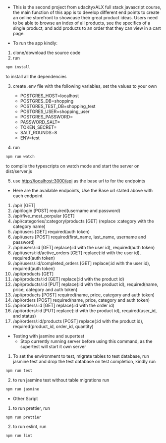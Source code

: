 * This is the second project from udacityxALX full stack javascript course, the main function of this app is to develop different end points to create an online storefront to showcase their great product ideas. Users need to be able to browse an index of all products, see the specifics of a single product, and add products to an order that they can view in a cart page.


- To run the app kindly:

1. clone/download the source code
2. run 
```bash
npm install
```
to install all the dependencies

3. create .env file with the following variables, set the values to your own
    - POSTGRES_HOST=localhost
    - POSTGRES_DB=shopping
    - POSTGRES_TEST_DB=shopping_test
    - POSTGRES_USER=shopping_user
    - POSTGRES_PASSWORD=
    - PASSWORD_SALT=
    - TOKEN_SECRET=
    - SALT_ROUNDS=8
    - ENV=test
    
4. run 
```bash
npm run watch
``` 
to compile the typescripts on watch mode and start the server on dist/server.js

5. use <a href="http://localhost:3000/api">http://localhost:3000/api</a> as the base url to for the endpoints


- Here are the available endpoints, Use the Base url stated above with each endpoint

1. /api/ [GET]
2. /api/login [POST] required(username and password)
3. /api/five_most_porpular [GET]
4. /api/categories/:category/products [GET] (replace :category with the category name)
5. /api/users [GET] required(auth token)
6. /api/users [POST] required(first_name, last_name, username and password)
7. /api/users/:id [GET] replace(:id with the user id), required(auth token)
8. /api/users/:id/active_orders [GET] replace(:id with the user id), required(auth token)
9. /api/users/:id/completed_orders [GET] replace(:id with the user id), required(auth token)
10. /api/products [GET]
11. /api/products/:id [GET] replace(:id with the product id)
12. /api/products/:id [PUT] replace(:id with the product id), required(name, price, category and auth token)
13. /api/products [POST] required(name, price, category and auth token)
14. /api/orders [POST] required(name, price, category and auth token)
15. /api/orders/:id [GET] replace(:id with the order id)
16. /api/orders/:id [PUT] replace(:id with the product id), required(user_id, and status)
17. /api/orders/:id/products [POST] replace(:id with the product id), required(product_id, order_id, quantity)


- Testing with jasmine and supertest
    - Stop currently running server before using this command, as the supertest will start it own server

1. To set the environment to test, migrate tables to test database, run jasmine test and drop the test database on test completion, kindly run 
```bash
npm run test
```
2. to run jasmine test without table migrations run 
```bash
npm run jasmine
```


- Other Script

1. to run prettier, run 
```bash
npm run prettier
```
2. to run eslint, run 
```bash
npm run lint
```